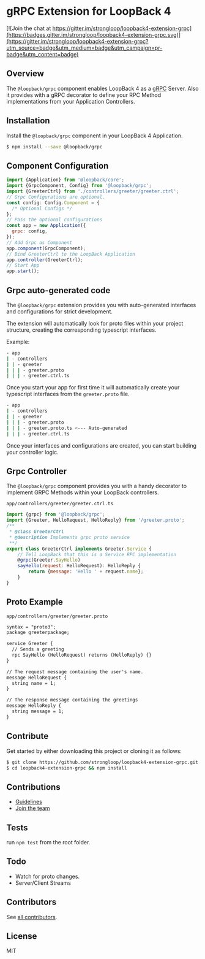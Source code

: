 # gRPC Extension for LoopBack 4

[![Join the chat at https://gitter.im/strongloop/loopback4-extension-grpc](https://badges.gitter.im/strongloop/loopback4-extension-grpc.svg)](https://gitter.im/strongloop/loopback4-extension-grpc?utm_source=badge&utm_medium=badge&utm_campaign=pr-badge&utm_content=badge)

## Overview

The `@loopback/grpc` component enables LoopBack 4 as a [gRPC](https://grpc.io/)
Server. Also it provides with a gRPC decorator to define your RPC Method
implementations from your Application Controllers.

## Installation

Install the `@loopback/grpc` component in your LoopBack 4 Application.

```sh
$ npm install --save @loopback/grpc
```

## Component Configuration

```js
import {Application} from '@loopback/core';
import {GrpcComponent, Config} from '@loopback/grpc';
import {GreeterCtrl} from './controllers/greeter/greeter.ctrl';
// Grpc Configurations are optional.
const config: Config.Component = {
  /* Optional Configs */
};
// Pass the optional configurations
const app = new Application({
  grpc: config,
});
// Add Grpc as Component
app.component(GrpcComponent);
// Bind GreeterCtrl to the LoopBack Application
app.controller(GreeterCtrl);
// Start App
app.start();
```

## Grpc auto-generated code

The `@loopback/grpc` extension provides you with auto-generated interfaces and
configurations for strict development.

The extension will automatically look for proto files within your project
structure, creating the corresponding typescript interfaces.

Example:

```sh
- app
| - controllers
| | - greeter
| | | - greeter.proto
| | | - greeter.ctrl.ts
```

Once you start your app for first time it will automatically create your
typescript interfaces from the `greeter.proto` file.

```sh
- app
| - controllers
| | - greeter
| | | - greeter.proto
| | | - greeter.proto.ts <--- Auto-generated
| | | - greeter.ctrl.ts
```

Once your interfaces and configurations are created, you can start building your
controller logic.

## Grpc Controller

The `@loopback/grpc` component provides you with a handy decorator to implement
GRPC Methods within your LoopBack controllers.

`app/controllers/greeter/greeter.ctrl.ts`

```js
import {grpc} from '@loopback/grpc';
import {Greeter, HelloRequest, HelloReply} from '/greeter.proto';
/**
 * @class GreeterCtrl
 * @description Implements grpc proto service
 **/
export class GreeterCtrl implements Greeter.Service {
    // Tell LoopBack that this is a Service RPC implementation
    @grpc(Greeter.SayHello)
    sayHello(request: HelloRequest): HelloReply {
        return {message: 'Hello ' + request.name};
    }
}
```

## Proto Example

`app/controllers/greeter/greeter.proto`

```txt
syntax = "proto3";
package greeterpackage;

service Greeter {
  // Sends a greeting
  rpc SayHello (HelloRequest) returns (HelloReply) {}
}

// The request message containing the user's name.
message HelloRequest {
  string name = 1;
}

// The response message containing the greetings
message HelloReply {
  string message = 1;
}
```

## Contribute

Get started by either downloading this project or cloning it as follows:

```sh
$ git clone https://github.com/strongloop/loopback4-extension-grpc.git
$ cd loopback4-extension-grpc && npm install
```

## Contributions

- [Guidelines](https://github.com/strongloop/loopback-next/wiki/Contributing#guidelines)
- [Join the team](https://github.com/strongloop/loopback-next/issues/110)

## Tests

run `npm test` from the root folder.

## Todo

- Watch for proto changes.
- Server/Client Streams

## Contributors

See
[all contributors](https://github.com/strongloop/loopback4-extension-grpc/graphs/contributors).

## License

MIT

[grpc]: (https://grpc.io)
